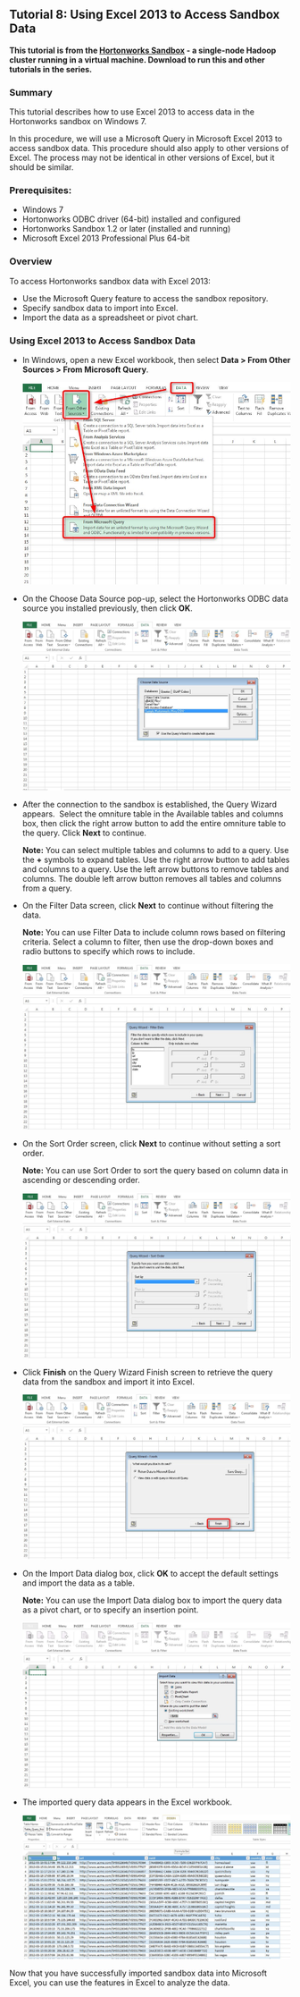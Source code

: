 ## Tutorial 8: Using Excel 2013 to Access Sandbox Data

**This tutorial is from the [Hortonworks Sandbox](http://hortonworks.com/products/sandbox) - a single-node Hadoop cluster running in a virtual machine. Download to run this and other tutorials in the series.**

### Summary

This tutorial describes how to use Excel 2013 to access data in the
Hortonworks sandbox on Windows 7.

In this procedure, we will use a Microsoft Query in Microsoft Excel 2013
to access sandbox data. This procedure should also apply to other
versions of Excel. The process may not be identical in other versions of
Excel, but it should be similar.

### Prerequisites:

-   Windows 7
-   Hortonworks ODBC driver (64-bit) installed and configured
-   Hortonworks Sandbox 1.2 or later (installed and running)
-   Microsoft Excel 2013 Professional Plus 64-bit

### Overview

To access Hortonworks sandbox data with Excel 2013:

-   Use the Microsoft Query feature to access the sandbox repository.
-   Specify sandbox data to import into Excel.
-   Import the data as a spreadsheet or pivot chart.

### Using Excel 2013 to Access Sandbox Data

-   In Windows, open a new Excel workbook, then select **Data \> From
    Other Sources \> From Microsoft Query**.

    [![](./images/tutorial-8/01_open_query.jpg?raw=true)](./images/tutorial-8/01_open_query.jpg?raw=true)
-   On the Choose Data Source pop-up, select the Hortonworks ODBC data
    source you installed previously, then click **OK**.

    [![](./images/tutorial-8/02_choose_data_source.jpg?raw=true)](./images/tutorial-8/02_choose_data_source.jpg?raw=true)
-   After the connection to the sandbox is established, the Query Wizard
    appears.  Select the omniture table in the Available tables and
    columns box, then click the right arrow button to add the entire
    omniture table to the query. Click **Next** to continue.

     **Note:** You can select multiple tables and columns to add to a
    query. Use the **+** symbols to expand tables. Use the right arrow
    button to add tables and columns to a query. Use the left arrow
    buttons to remove tables and columns. The double left arrow button
    removes all tables and columns from a query.

-   On the Filter Data screen, click **Next** to continue without
    filtering the data.

     **Note:** You can use Filter Data to include column rows based on
    filtering criteria. Select a column to filter, then use the
    drop-down boxes and radio buttons to specify which rows to include.

    [![](./images/tutorial-8/04_query_wizard2.jpg?raw=true)](./images/tutorial-8/04_query_wizard2.jpg?raw=true)
-   On the Sort Order screen, click **Next** to continue without setting
    a sort order.

     **Note:** You can use Sort Order to sort the query based on column
    data in ascending or descending order.

    [![](./images/tutorial-8/05_query_wizard3.jpg?raw=true)](./images/tutorial-8/05_query_wizard3.jpg?raw=true)
-   Click **Finish** on the Query Wizard Finish screen to retrieve the
    query data from the sandbox and import it into Excel.

    [![](./images/tutorial-8/06_query_wizard4.jpg?raw=true)](./images/tutorial-8/06_query_wizard4.jpg?raw=true)
-   On the Import Data dialog box, click **OK** to accept the default
    settings and import the data as a table.

     **Note:** You can use the Import Data dialog box to import the
    query data as a pivot chart, or to specify an insertion point.

    [![](./images/tutorial-8/07_import_data.jpg?raw=true)](./images/tutorial-8/07_import_data.jpg?raw=true)
-   The imported query data appears in the Excel workbook.

    [![](./images/tutorial-8/08_data_imported.jpg?raw=true)](./images/tutorial-8/08_data_imported.jpg?raw=true)

Now that you have successfully imported sandbox data into Microsoft
Excel, you can use the features in Excel to analyze the data.